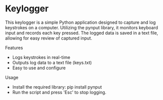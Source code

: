 # Keylogger
This keylogger is a simple Python application designed to capture and log keystrokes on a computer. Utilizing the pynput library, it monitors keyboard input and records each key pressed. The logged data is saved in a text file, allowing for easy review of captured input.

Features
* Logs keystrokes in real-time
* Outputs log data to a text file (keys.txt)
* Easy to use and configure

Usage
* Install the required library: pip install pynput
* Run the script and press 'Esc' to stop logging.
